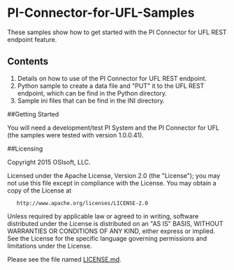 # PI-Connector-for-UFL-Samples

These samples show how to get started with the PI Connector for UFL REST endpoint feature.

## Contents

1. Details on how to use of the PI Connector for UFL REST endpoint.
2. Python sample to create a data file and "PUT" it to the UFL REST endpoint, which can be find in the Python directory.
3. Sample ini files that can be find in the INI directory.

##Getting Started

You will need a development/test PI System and the PI Connector for UFL (the samples were tested with version 1.0.0.41).

##Licensing

Copyright 2015 OSIsoft, LLC.

   Licensed under the Apache License, Version 2.0 (the "License");
   you may not use this file except in compliance with the License.
   You may obtain a copy of the License at

       http://www.apache.org/licenses/LICENSE-2.0

   Unless required by applicable law or agreed to in writing, software
   distributed under the License is distributed on an "AS IS" BASIS,
   WITHOUT WARRANTIES OR CONDITIONS OF ANY KIND, either express or implied.
   See the License for the specific language governing permissions and
   limitations under the License.
   
Please see the file named [LICENSE.md](LICENSE.md).

